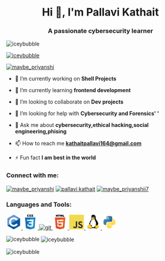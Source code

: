 <h1 align="center">Hi 👋, I'm Pallavi Kathait</h1>
<h3 align="center">A passionate cybersecurity learner</h3>

<p align="left"> <img src="https://komarev.com/ghpvc/?username=iceybubble&label=Profile%20views&color=0e75b6&style=flat" alt="iceybubble" /> </p>

<p align="left"> <a href="https://github.com/ryo-ma/github-profile-trophy"><img src="https://github-profile-trophy.vercel.app/?username=iceybubble" alt="iceybubble" /></a> </p>

<p align="left"> <a href="https://twitter.com/maybe_priyanshi" target="blank"><img src="https://img.shields.io/twitter/follow/maybe_priyanshi?logo=twitter&style=for-the-badge" alt="maybe_priyanshi" /></a> </p>

- 🔭 I’m currently working on **Shell Projects**

- 🌱 I’m currently learning **frontend development**

- 👯 I’m looking to collaborate on **Dev projects**

- 🤝 I’m looking for help with **Cybersecurity and Forensics' '**

- 💬 Ask me about **cybersecurity,ethical hacking,social engineering,phising**

- 📫 How to reach me **kathaitpallavi164@gmail.com**

- ⚡ Fun fact **I am best in the world**

<h3 align="left">Connect with me:</h3>
<p align="left">
<a href="https://twitter.com/maybe_priyanshi" target="blank"><img align="center" src="https://raw.githubusercontent.com/rahuldkjain/github-profile-readme-generator/master/src/images/icons/Social/twitter.svg" alt="maybe_priyanshi" height="30" width="40" /></a>
<a href="https://linkedin.com/in/pallavi kathait" target="blank"><img align="center" src="https://raw.githubusercontent.com/rahuldkjain/github-profile-readme-generator/master/src/images/icons/Social/linked-in-alt.svg" alt="pallavi kathait" height="30" width="40" /></a>
<a href="https://instagram.com/maybe_priyanshii7" target="blank"><img align="center" src="https://raw.githubusercontent.com/rahuldkjain/github-profile-readme-generator/master/src/images/icons/Social/instagram.svg" alt="maybe_priyanshii7" height="30" width="40" /></a>
</p>

<h3 align="left">Languages and Tools:</h3>
<p align="left"> <a href="https://www.cprogramming.com/" target="_blank" rel="noreferrer"> <img src="https://raw.githubusercontent.com/devicons/devicon/master/icons/c/c-original.svg" alt="c" width="40" height="40"/> </a> <a href="https://www.w3schools.com/css/" target="_blank" rel="noreferrer"> <img src="https://raw.githubusercontent.com/devicons/devicon/master/icons/css3/css3-original-wordmark.svg" alt="css3" width="40" height="40"/> </a> <a href="https://git-scm.com/" target="_blank" rel="noreferrer"> <img src="https://www.vectorlogo.zone/logos/git-scm/git-scm-icon.svg" alt="git" width="40" height="40"/> </a> <a href="https://www.w3.org/html/" target="_blank" rel="noreferrer"> <img src="https://raw.githubusercontent.com/devicons/devicon/master/icons/html5/html5-original-wordmark.svg" alt="html5" width="40" height="40"/> </a> <a href="https://developer.mozilla.org/en-US/docs/Web/JavaScript" target="_blank" rel="noreferrer"> <img src="https://raw.githubusercontent.com/devicons/devicon/master/icons/javascript/javascript-original.svg" alt="javascript" width="40" height="40"/> </a> <a href="https://www.linux.org/" target="_blank" rel="noreferrer"> <img src="https://raw.githubusercontent.com/devicons/devicon/master/icons/linux/linux-original.svg" alt="linux" width="40" height="40"/> </a> <a href="https://www.python.org" target="_blank" rel="noreferrer"> <img src="https://raw.githubusercontent.com/devicons/devicon/master/icons/python/python-original.svg" alt="python" width="40" height="40"/> </a> </p>

<p><img align="left" src="https://github-readme-stats.vercel.app/api/top-langs?username=iceybubble&show_icons=true&locale=en&layout=compact" alt="iceybubble" /></p>

<p>&nbsp;<img align="center" src="https://github-readme-stats.vercel.app/api?username=iceybubble&show_icons=true&locale=en" alt="iceybubble" /></p>

<p><img align="center" src="https://github-readme-streak-stats.herokuapp.com/?user=iceybubble&" alt="iceybubble" /></p>
